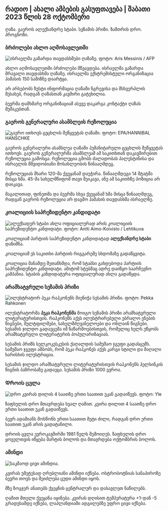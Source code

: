 ## რადიო \| ახალი ამბების გასუფთავება \| შაბათი 2023 წლის 28 ოქტომბერი

ღაზა. გაეროს ალექსანდრე სტაბი. სეზამის პრიზი. ზამთრის დრო. პროგნოზი.

### ბრძოლები ახლო აღმოსავლეთში

![ისრაელმა გაზარდა თავდასხმები ღაზაზე. ფოტო: Aris Messinis / AFP](https://images.cdn.yle.fi/image/upload/c_crop,h_2880,w_5120,x_0,y_531/ar_1.7777777777777777,c_fill,g_50,h_10,h_20q_auto:eco/f_auto/fl_lossy/v1698410872/39-1192351653bb10bf0b47)

ახლო აღმოსავლეთში ბრძოლები მწვავდება. ისრაელმა გაზარდა მრავალი თავდასხმა ღაზაზე. ისრაელმა ექსტრემისტული ორგანიზაცია ჰამასის 150 სამიზნე დაარტყა.

არ არსებობს ზუსტი ინფორმაცია ღაზაში ნგრევისა და მსხვერპლის შესახებ, რადგან ღაზასთან კავშირი გატეხილია.

ბევრმა დამხმარე ორგანიზაციამ ასევე დაკარგა კონტაქტი ღაზას მუშაკებთან.

### გაეროს გენერალური ასამბლეის რეზოლუცია

![გაერო ითხოვს ცეცხლის შეწყვეტას ღაზაში. ფოტო: EPA/HANNIBAL HANSCHKE](https://images.cdn.yle.fi/image/upload/c_crop,h_3150,w_5600,x_0,y_268/ar_1.777777777777777,c_fill,g_2700,g_200,wdq_auto:eco/f_auto/fl_lossy/v1698499380/39-1192714653d0ab7d4d4c)

გაეროს გენერალური ასამბლეა ღაზაში ჰუმანიტარული ცეცხლის შეწყვეტას ითხოვს. გაეროს გენერალურმა ასამბლეამ ამ საკითხთან დაკავშირებით რეზოლუცია გამოსცა. რეზოლუცია გმობს ძალადობას პალესტინისა და ისრაელის მშვიდობიანი მოსახლეობის წინააღმდეგ.

რეზოლუციას მხარი 120-მა ქვეყანამ დაუჭირა. წინააღმდეგი 14 შტატმა მისცა ხმა. 45-მა სახელმწიფომ თავი შეიკავა, ანუ ამ საკითხზე პოზიცია არ დაიკავა.

მაგალითად, ფინეთმა და ბევრმა სხვა ქვეყანამ ხმა მისცა წინააღმდეგ, რადგან გაეროს რეზოლუცია არ დაგმო ჰამასის თავდასხმა ისრაელზე.

### კოალიციის საპრეზიდენტო კანდიდატი

![ალექსადერ სტაბი ახლა ოფიციალურად არის კოალიციის საპრეზიდენტო კანდიდატი. ფოტო: Antti Aimo-Koivisto / Lehtikuva](https://images.cdn.yle.fi/image/upload/c_crop,h_2880,w_5120,x_0,y_287/ar_1.7777777777777777,c_w_fill,g.0/q_auto:eco/f_auto/fl_lossy/v1698494219/39-1192698653cf6c267686)

კოალიციამ პარტიის საპრეზიდენტო კანდიდატად **ალექსანდრე სტაბი** დანიშნა.

კოალიციამ ეს საკითხი პარტიის რიგგარეშე სხდომაზე გადაწყვიტა.

კოალიცია მანამდე შეთანხმდა, რომ სტაბსი გახდებოდა პარტიის საპრეზიდენტო კანდიდატი. ამიტომ სტუბმაც ადრე დაიწყო საარჩევნო კამპანია. სტაბის კანდიდატურა ოფიციალურად ახლა გადაწყდა.

### არამხატვრული სეზამის პრიზი

![ილუსტრატორ პეკა რაჰკონენს მიენიჭა სესამის პრიზი. ფოტო: Pekka Rahkonen](https://images.cdn.yle.fi/image/upload/c_crop,h_861,w_1531,x_2,y_65/ar_1.777777777777777,c_fill,g_faces,h_1_1:000,h_6100,000w.eco/f_auto/fl_lossy/v1698504762/39-1192741653d1f5e2611a)

ილუსტრატორმა **პეკა რაჰკონენმა** მოიგო სეზამის პრიზი არამხატვრული ლიტერატურისთვის. რაჰკონენს აქვს ილუსტრირებული უბრალო ენების წიგნები, მულტფილმები, სახელმძღვანელოები და ონლაინ წიგნები. სესამის ჯილდო გადაეცემა იმ ნაწარმოებისთვის, რომელიც ხელს უწყობს არამხატვრული ლიტერატურის პოპულარიზაციას.

სესამის პრიზს სელკოკესკუსის ქაღალდის სამუშაო ჯგუფი გადასცემს. სამუშაო ჯგუფი ამბობს, რომ პეკა რაჰკონეს აქვს კარგი სტილი და მაღალი ხარისხის ილუსტრაცია.

სესამის ჯილდო არამხატვრული ლიტერატურისთვის რაჰკონენს ჰელსინკის წიგნის ბაზრობაზე გადაეცა. სესამის პრიზი 1000 ევროა.

### Დროის ცვლა

![დრო კვირას დილის 4 საათზე ერთი საათით უკან გადაიწევს. ფოტო: Yle](https://images.cdn.yle.fi/image/upload/c_crop,h_900,w_1600,x_0,y_0/ar_1.777777777777777,c_fill,g_faces,h_675,w_121000d/f_auto/fl_lossy/v1603530654/14-svyle-6142553197327452bd)

ზაფხულის დრო მთავრდება ხვალ ღამით. კვირა დილით 4 საათზე დრო ერთი საათით უკან გადაიწევს.

ბევრ ადამიანს მოსწონს ერთი საათით მეტი ძილი, რადგან დრო ერთი საათით უკან არის გადატანილი.

დროის ცვლა ევროკავშირში 1981 წელს შემოიღეს. ზაფხულის დრო ყოველთვის იწყება მარტის ბოლოს და მთავრდება ოქტომბრის ბოლოს.

### ამინდი

![საკმაოდ ცივი ამინდია.](https://images.cdn.yle.fi/image/upload/c_crop,h_1080,w_1919,x_0,y_0/ar_1.777777777777777,c_fill,g_faces,h_1_6100,d_0/q_auto:eco/f_auto/fl_lossy/v1698504972/39-1192742653d20d3625ce)

კვირას უმეტესად ღრუბლიანი ამინდი იქნება. ოსტრობოტნიას სანაპიროზე ბევრი თოვს და შეიძლება ცუდი ამინდი იყოს.

მზე ზოგჯერ ანათებს ქვეყნის ცენტრალურ და დასავლეთ ნაწილებს.

ღამით მთელი ქვეყანა იყინება. კვირას დღისით ტემპერატურა +1-დან -5 გრადუსამდე იქნება, ლაპლანდიაში ადგილებზე უფრო ცივი იქნება.